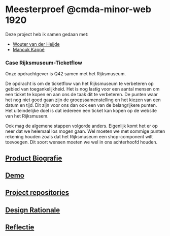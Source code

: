 # Meesterproef @cmda-minor-web 1920

Deze project heb ik samen gedaan met: 
  - [Wouter van der Heijde](https://github.com/Mokerstier) 
  - [Manouk Kappé](https://github.com/ManoukK)
  
### Case Rijksmuseum-Ticketflow
Onze opdrachtgever is Q42 samen met het Rijksmuseum.

De opdracht is om de ticketflow van het Rijksmuseum te verbeteren op gebied van toegankelijkheid. Het is nog lastig voor een aantal mensen om een ticket te kopen en aan ons de taak dit te verbeteren. De punten waar het nog niet goed gaan zijn de groepssamenstelling en het kiezen van een datum en tijd. Dit zijn voor ons dan ook een van de belangrijkere punten. Het uiteindelijke doel is dat iedereen een ticket kan kopen op de website van het Rijksmusem.

Ook mag de algemene stappen volgorde anders. Eigenlijk komt het er op neer dat we helemaal los mogen gaan. Wel moeten we met sommige punten rekening houden zoals dat het Rijksmuseum een shop-component wilt toevoegen. Dit soort wensen moeten we wel in ons achterhoofd houden.

## [Product Biografie]()
## [Demo](https://rijks-ticket-flow.herokuapp.com/)
## [Project repositories](https://github.com/Mokerstier/Rijksmuseum-Ticketflow)
## [Design Rationale](https://github.com/Mokerstier/Rijksmuseum-Ticketflow/wiki)
## [Reflectie]()
